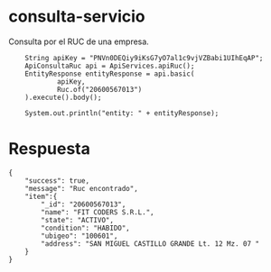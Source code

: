 # consulta-servicio
Consulta por el RUC de una empresa.

        String apiKey = "PNVn0DEQiy9iKsG7yO7al1c9vjVZBabi1UIhEqAP";
        ApiConsultaRuc api = ApiServices.apiRuc();
        EntityResponse entityResponse = api.basic(
                apiKey,
                Ruc.of("20600567013")
        ).execute().body();

        System.out.println("entity: " + entityResponse);
        
# Respuesta      

    {
        "success": true,
        "message": "Ruc encontrado",
        "item":{
            "_id": "20600567013",
            "name": "FIT CODERS S.R.L.",
            "state": "ACTIVO",
            "condition": "HABIDO",
            "ubigeo": "100601",
            "address": "SAN MIGUEL CASTILLO GRANDE Lt. 12 Mz. 07 "
        }     
    }   
 

